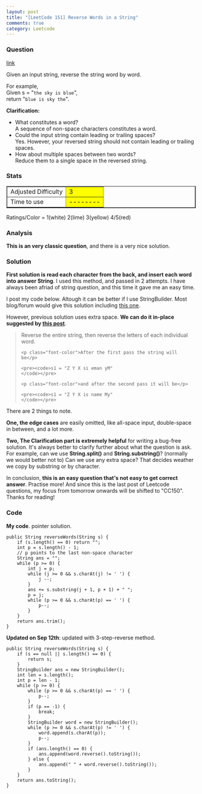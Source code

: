 ```yaml
---
layout: post
title: "[LeetCode 151] Reverse Words in a String"
comments: true
category: Leetcode
---
```


### Question

[link](https://oj.leetcode.com/problems/reverse-words-in-a-string/)

<div class="question-content bg-color bg-img font-color">
<p class="font-color"></p><p class="font-color">
Given an input string, reverse the string word by word.
</p>

<p class="font-color">
For example,<br>
Given s = "<code>the sky is blue</code>",<br>
return "<code>blue is sky the</code>".
</p>

<div>
<b>Clarification:</b>

<p class="font-color">
</p><ul class="bg-color bg-img font-color">
<li>What constitutes a word?<br>
A sequence of non-space characters constitutes a word.</li>
<li>Could the input string contain leading or trailing spaces?<br>
Yes. However, your reversed string should not contain leading or trailing spaces.</li>
<li>How about multiple spaces between two words?<br>
Reduce them to a single space in the reversed string.</li>
</ul>
<p class="font-color"></p>
</div><p class="font-color"></p>
          </div>

### Stats

<table border="2">
	<tr>
		<td>Adjusted Difficulty</td>
		<td bgcolor="yellow">3</td>
	</tr>
	<tr>
		<td>Time to use</td>
		<td bgcolor="yellow">--------</td>
	</tr>
</table>

Ratings/Color = 1(white) 2(lime) 3(yellow) 4/5(red)

### Analysis

**This is an very classic question**, and there is a very nice solution.

### Solution

**First solution is read each character from the back, and insert each word into answer String**. I used this method, and passed in 2 attempts. I have always been afriad of string question, and this time it gave me an easy time.

I post my code below. Altough it can be better if I use StringBuilder. Most blog/forum would give this solution including [this one](https://oj.leetcode.com/discuss/3378/is-my-solution-good-enough).

However, previous solution uses extra space. **We can do it in-place suggested by [this post](http://stackoverflow.com/a/1009174)**.

<blockquote cite="http://stackoverflow.com/a/1009174">
    <p class="font-color">Reverse the entire string, then reverse the letters of each individual word.</p>

    <p class="font-color">After the first pass the string will be</p>

    <pre><code>s1 = "Z Y X si eman yM"
    </code></pre>

    <p class="font-color">and after the second pass it will be</p>

    <pre><code>s1 = "Z Y X is name My"
    </code></pre>

</blockquote>

There are 2 things to note.

**One, the edge cases** are easily omitted, like all-space input, double-space in between, and a lot more.

**Two, The Clarification part is extremely helpful** for writing a bug-free solution. It's always better to clarify further about what the question is ask. For example, can we use **String.split()** and **String.substring()**? (normally we would better not to) Can we use any extra space? That decides weather we copy by substring or by character.

In conclusion, **this is an easy question that's not easy to get correct answer**. Practise more! And since this is the last post of Leetcode questions, my focus from tomorrow onwards will be shifted to "CC150". Thanks for reading!

### Code

**My code**. pointer solution.

    public String reverseWords(String s) {
    	if (s.length() == 0) return "";
    	int p = s.length() - 1;
    	// p points to the last non-space character
    	String ans = "";
    	while (p >= 0) {
    		int j = p;
    		while (j >= 0 && s.charAt(j) != ' ') {
    			j --;
    		}
    		ans += s.substring(j + 1, p + 1) + " ";
    		p = j;
    		while (p >= 0 && s.charAt(p) == ' ') {
    			p--;
    		}
    	}
    	return ans.trim();
    }

**Updated on Sep 12th**: updated with 3-step-reverse method.

    public String reverseWords(String s) {
        if (s == null || s.length() == 0) {
            return s;
        }
        StringBuilder ans = new StringBuilder();
        int len = s.length();
        int p = len - 1;
        while (p >= 0) {
            while (p >= 0 && s.charAt(p) == ' ') {
                p--;
            }
            if (p == -1) {
                break;
            }
            StringBuilder word = new StringBuilder();
            while (p >= 0 && s.charAt(p) != ' ') {
                word.append(s.charAt(p));
                p--;
            }
            if (ans.length() == 0) {
                ans.append(word.reverse().toString());
            } else {
                ans.append(" " + word.reverse().toString());
            }
        }
        return ans.toString();
    }
